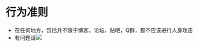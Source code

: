 # 行为准则

- 在任何地方，包括并不限于博客，论坛，贴吧，Q群，都不应该进行人身攻击
- 有问题请[![](http://pub.idqqimg.com/wpa/images/group.png)](http://shang.qq.com/wpa/qunwpa?idkey=a0620b52bdec9dd90ac5e705dafadd5a8668341aeb9126db745413e8dee0bc87)
